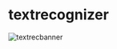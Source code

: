 # textrecognizer

![textrecbanner](https://user-images.githubusercontent.com/43666833/57453090-0fa0f600-7283-11e9-8c7b-b213541c1554.png)
